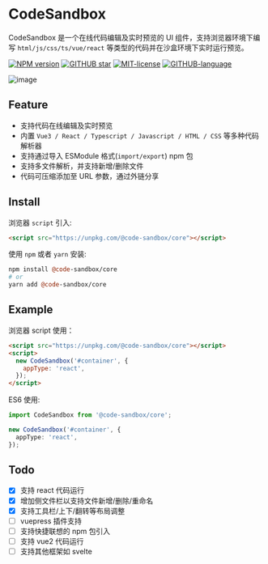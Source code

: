 # CodeSandbox

CodeSandbox 是一个在线代码编辑及实时预览的 UI 组件，支持浏览器环境下编写 `html/js/css/ts/vue/react` 等类型的代码并在沙盒环境下实时运行预览。

[![NPM version](https://img.shields.io/npm/v/@code-sandbox/core.svg)](https://www.npmjs.com/package/@code-sandbox/core)
[![GITHUB star](https://img.shields.io/github/stars/zh-lx/code-sandbox.svg)](https://github.com/zh-lx/code-sandbox)
[![MIT-license](https://img.shields.io/npm/l/@code-sandbox/core.svg)](https://opensource.org/licenses/MIT)
[![GITHUB-language](https://img.shields.io/github/languages/top/zh-lx/code-sandbox.svg)](https://github.com/zh-lx/code-sandbox)

![image](https://user-images.githubusercontent.com/73059627/215324998-9a82eef4-ec30-450f-8fdf-b54ab818defc.png)

## Feature

- 支持代码在线编辑及实时预览
- 内置 `Vue3 / React / Typescript / Javascript / HTML / CSS` 等多种代码解析器
- 支持通过导入 ESModule 格式(`import/export`) npm 包
- 支持多文件解析，并支持新增/删除文件
- 代码可压缩添加至 URL 参数，通过外链分享

## Install

浏览器 `script` 引入:

```html
<script src="https://unpkg.com/@code-sandbox/core"></script>
```

使用 `npm` 或者 `yarn` 安装:

```perl
npm install @code-sandbox/core
# or
yarn add @code-sandbox/core
```

## Example

浏览器 script 使用：

```html
<script src="https://unpkg.com/@code-sandbox/core"></script>
<script>
  new CodeSandbox('#container', {
    appType: 'react',
  });
</script>
```

ES6 使用:

```ts
import CodeSandbox from '@code-sandbox/core';

new CodeSandbox('#container', {
  appType: 'react',
});
```

## Todo

- [x] 支持 react 代码运行
- [x] 增加侧文件栏以支持文件新增/删除/重命名
- [x] 支持工具栏/上下/翻转等布局调整
- [ ] vuepress 插件支持
- [ ] 支持快捷联想的 npm 包引入
- [ ] 支持 vue2 代码运行
- [ ] 支持其他框架如 svelte
